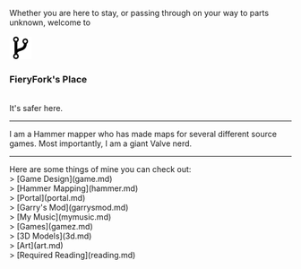Whether you are here to stay, or passing through on your way to parts unknown, welcome to <br><br>
<img src="assets/images/fork.jpg" width="40" height="40">
### FieryFork's Place
<br>
It's safer here.
<hr>
I am a Hammer mapper who has made maps for several different source games. Most importantly, I am a giant Valve nerd.
<hr>
Here are some things of mine you can check out: 
<br>
> [Game Design](game.md)
<br>
> [Hammer Mapping](hammer.md)
<br>
> [Portal](portal.md)
<br>
> [Garry's Mod](garrysmod.md)
<br>
> [My Music](mymusic.md)
<br>
> [Games](gamez.md)
<br>
> [3D Models](3d.md)
<br>
> [Art](art.md)
<br>
> [Required Reading](reading.md)
